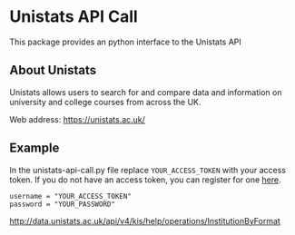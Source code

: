# Unistats API Call
This package provides an python interface to the Unistats API

## About Unistats
Unistats allows users to search for and compare data and information on university and college courses from across the UK.

Web address: https://unistats.ac.uk/

## Example

In the unistats-api-call.py file replace ```YOUR_ACCESS_TOKEN``` with your access token. If you do not have an access token, you can register for one [here](http://dataportal.unistats.ac.uk/).

```
username = "YOUR_ACCESS_TOKEN"
password = "YOUR_PASSWORD"
```


http://data.unistats.ac.uk/api/v4/kis/help/operations/InstitutionByFormat
